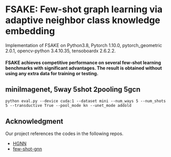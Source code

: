 # FSAKE: Few-shot graph learning via adaptive neighbor class knowledge embedding
Implementation of FSAKE on Python3.8, Pytorch 1.10.0, pytorch_geometric 2.0.1, opencv-python 3.4.10.35, tensoboardx 2.6.2.2.

#### FSAKE achieves competitive performance on several few-shot learning benchmarks with significant advantages. The result is obtained without using any extra data for training or testing.

## miniImagenet, 5way 5shot 2pooling 5gcn

```
python eval.py --device cuda:1 --dataset mini --num_ways 5 --num_shots 5 --transductive True --pool_mode kn --unet_mode addold
```

## Acknowledgment

Our project references the codes in the following repos.
- [HGNN](https://github.com/smartprobe/HGNN)
- [few-shot-gnn](https://github.com/vgsatorras/few-shot-gnn)


